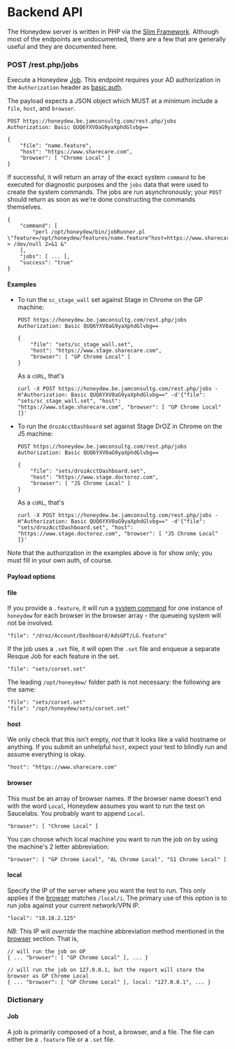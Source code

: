 # Backend API

The Honeydew server is written in PHP via the
[Slim Framework][]. Although most of the endpoints are undocumented,
there are a few that are generally useful and they are documented
here.

### POST /rest.php/jobs

Execute a Honeydew [Job](#Job). This endpoint requires your AD
authorization in the `Authorization` header as [basic auth][].

The payload expects a JSON object which MUST at a minimum include a
`file`, `host`, and `browser`.

    POST https://honeydew.be.jamconsultg.com/rest.php/jobs
    Authorization: Basic QUQ6YXV0aG9yaXphdGlvbg==

    {
        "file": "name.feature",
        "host": "https://www.sharecare.com",
        "browser": [ "Chrome Local" ]
    }

If successful, it will return an array of the exact system `command`
to be executed for diagnostic purposes and the `jobs` data that were
used to create the system commands. The jobs are run asynchronously;
your `POST` should return as soon as we're done constructing the
commands themselves.

    {
        "command": [
            "perl /opt/honeydew/bin/jobRunner.pl  \"feature=/opt/honeydew/features/name.feature^host=https://www.sharecare.com^sauce=true^user=dgempesaw^browser=Chrome\" > /dev/null 2>&1 &"
        ],
        "jobs": [ ... ],
        "success": "true"
    }

#### Examples

-   To run the `sc_stage_wall` set against Stage in Chrome on the GP
    machine:

        POST https://honeydew.be.jamconsultg.com/rest.php/jobs
        Authorization: Basic QUQ6YXV0aG9yaXphdGlvbg==

        {
            "file": "sets/sc_stage_wall.set",
            "host": "https://www.stage.sharecare.com",
            "browser": [ "GP Chrome Local" ]
        }

    As a `cURL`, that's

        curl -X POST https://honeydew.be.jamconsultg.com/rest.php/jobs -H"Authorization: Basic QUQ6YXV0aG9yaXphdGlvbg==" -d'{"file": "sets/sc_stage_wall.set", "host": "https://www.stage.sharecare.com", "browser": [ "GP Chrome Local" ]}'

-   To run the `drozAcctDashboard` set against Stage DrOZ in Chrome on
    the J5 machine:

        POST https://honeydew.be.jamconsultg.com/rest.php/jobs
        Authorization: Basic QUQ6YXV0aG9yaXphdGlvbg==

        {
            "file": "sets/drozAcctDashboard.set",
            "host": "https://www.stage.doctoroz.com",
            "browser": [ "J5 Chrome Local" ]
        }

    As a `cURL`, that's

        curl -X POST https://honeydew.be.jamconsultg.com/rest.php/jobs -H"Authorization: Basic QUQ6YXV0aG9yaXphdGlvbg==" -d'{"file": "sets/drozAcctDashboard.set", "host": "https://www.stage.doctoroz.com", "browser": [ "J5 Chrome Local" ]}'

Note that the authorization in the examples above is for show only;
you must fill in your own auth, of course.

#### Payload options

#### file

If you provide a `.feature`, it will run a [system command][] for one
instance of `honeydew` for each browser in the browser array - the
queueing system will not be involved.

    "file": "/droz/Account/Dashboard/AdsGPT/LG.feature"

If the job uses a `.set` file, it will open the `.set` file and
enqueue a separate Resque Job for each feature in the set.

    "file": "sets/corset.set"

The leading `/opt/honeydew/` folder path is not necessary: the
following are the same:

    "file": "sets/corset.set"
    "file": "/opt/honeydew/sets/corset.set"

#### host

We only check that this isn't empty, _not_ that it looks like a valid
hostname or anything. If you submit an unhelpful `host`, expect your
test to blindly run and assume everything is okay.

    "host": "https://www.sharecare.com"

#### browser

This must be an array of browser names. If the browser name doesn't
end with the word `Local`, Honeydew assumes you want to run the test
on Saucelabs. You probably want to append `Local`.

    "browser": [ "Chrome Local" ]

You can choose which local machine you want to run the job on by using
the machine's 2 letter abbreviation:

    "browser": [ "GP Chrome Local", "AL Chrome Local", "S1 Chrome Local" ]

#### local

Specify the IP of the server where you want the test to run. This only
applies if the [browser](#browser) matches `/local/i`. The primary use
of this option is to run jobs against your current network/VPN IP.

    "local": "10.10.2.125"

*NB*: This IP will _override_ the machine abbreviation method
mentioned in the [browser](#browser) section. That is,

    // will run the job on GP
    { ... "browser": [ "GP Chrome Local" ], ... }

    // will run the job on 127.0.0.1, but the report will store the browser as GP Chrome Local
    { ... "browser": [ "GP Chrome Local" ], local: "127.0.0.1", ... }

### Dictionary

#### Job

A job is primarily composed of a host, a browser, and a file. The file
can either be a `.feature` file or a `.set` file.

[Slim Framework]: http://www.slimframework.com/
[system command]: http://php.net/manual/en/function.system.php
[basic auth]: https://en.wikipedia.org/wiki/Basic_access_authentication

